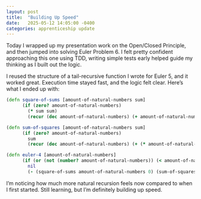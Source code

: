 ```yaml
---
layout: post
title:  "Building Up Speed"
date:   2025-05-12 14:05:00 -0400
categories: apprenticeship update
---
```


Today I wrapped up my presentation work on the
Open/Closed Principle, and then jumped into solving
Euler Problem 6. I felt pretty confident approaching
this one using TDD, writing simple tests early
helped guide my thinking as I built out the logic.

I reused the structure of a tail-recursive function
I wrote for Euler 5, and it worked great. Execution time
stayed fast, and the logic felt clear. Here’s what
I ended up with:
```clojure
(defn square-of-sums [amount-of-natural-numbers sum]
      (if (zero? amount-of-natural-numbers)
        (* sum sum)
        (recur (dec amount-of-natural-numbers) (+ amount-of-natural-numbers sum))))

(defn sum-of-squares [amount-of-natural-numbers sum]
      (if (zero? amount-of-natural-numbers)
        sum
        (recur (dec amount-of-natural-numbers) (+ (* amount-of-natural-numbers amount-of-natural-numbers) sum))))

(defn euler-4 [amount-of-natural-numbers]
      (if (or (not (number? amount-of-natural-numbers)) (< amount-of-natural-numbers 0))
        nil
        (- (square-of-sums amount-of-natural-numbers 0) (sum-of-squares amount-of-natural-numbers 0))))
```
I’m noticing how much more natural recursion feels
now compared to when I first started. Still
learning, but I’m definitely building up speed.